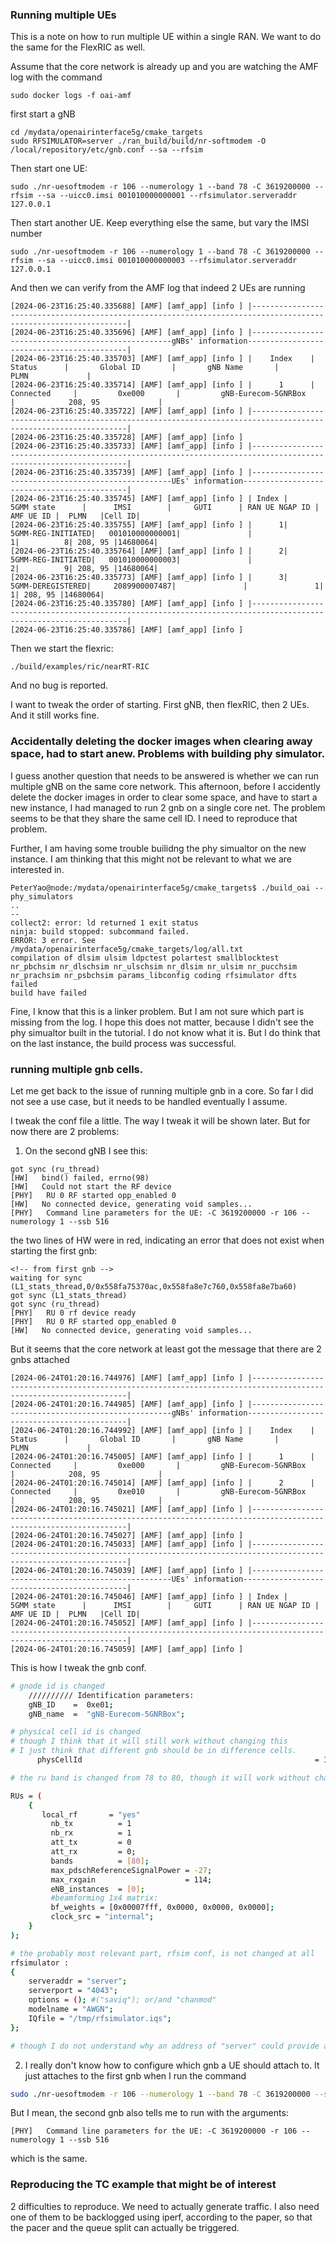 ### Running multiple UEs

This is a note on how to run multiple UE within a single RAN. We want to do the same for the FlexRIC as well. 

Assume that the core network is already up and you are watching the AMF log with the command

```
sudo docker logs -f oai-amf  
```


first start a gNB
```
cd /mydata/openairinterface5g/cmake_targets
sudo RFSIMULATOR=server ./ran_build/build/nr-softmodem -O /local/repository/etc/gnb.conf --sa --rfsim
```

Then start one UE:
```
sudo ./nr-uesoftmodem -r 106 --numerology 1 --band 78 -C 3619200000 --rfsim --sa --uicc0.imsi 001010000000001 --rfsimulator.serveraddr 127.0.0.1
```

Then start another UE. Keep everything else the same, but vary the IMSI number

```
sudo ./nr-uesoftmodem -r 106 --numerology 1 --band 78 -C 3619200000 --rfsim --sa --uicc0.imsi 001010000000003 --rfsimulator.serveraddr 127.0.0.1
```

And then we can verify from the AMF log that indeed 2 UEs are running 

```
[2024-06-23T16:25:40.335688] [AMF] [amf_app] [info ] |----------------------------------------------------------------------------------------------------------------|
[2024-06-23T16:25:40.335696] [AMF] [amf_app] [info ] |----------------------------------------------------gNBs' information-------------------------------------------|
[2024-06-23T16:25:40.335703] [AMF] [amf_app] [info ] |    Index    |      Status      |       Global ID       |       gNB Name       |               PLMN             |
[2024-06-23T16:25:40.335714] [AMF] [amf_app] [info ] |      1      |    Connected     |         0xe000       |         gNB-Eurecom-5GNRBox        |            208, 95             | 
[2024-06-23T16:25:40.335722] [AMF] [amf_app] [info ] |----------------------------------------------------------------------------------------------------------------|
[2024-06-23T16:25:40.335728] [AMF] [amf_app] [info ] 
[2024-06-23T16:25:40.335733] [AMF] [amf_app] [info ] |----------------------------------------------------------------------------------------------------------------|
[2024-06-23T16:25:40.335739] [AMF] [amf_app] [info ] |----------------------------------------------------UEs' information--------------------------------------------|
[2024-06-23T16:25:40.335745] [AMF] [amf_app] [info ] | Index |      5GMM state      |      IMSI        |     GUTI      | RAN UE NGAP ID | AMF UE ID |  PLMN   |Cell ID|
[2024-06-23T16:25:40.335755] [AMF] [amf_app] [info ] |      1|    5GMM-REG-INITIATED|   001010000000001|               |               1|          8| 208, 95 |14680064|
[2024-06-23T16:25:40.335764] [AMF] [amf_app] [info ] |      2|    5GMM-REG-INITIATED|   001010000000003|               |               2|          9| 208, 95 |14680064|
[2024-06-23T16:25:40.335773] [AMF] [amf_app] [info ] |      3|     5GMM-DEREGISTERED|     2089900007487|               |               1|          1| 208, 95 |14680064|
[2024-06-23T16:25:40.335780] [AMF] [amf_app] [info ] |----------------------------------------------------------------------------------------------------------------|
[2024-06-23T16:25:40.335786] [AMF] [amf_app] [info ] 
```

Then we start the flexric:
```
./build/examples/ric/nearRT-RIC
```

And no bug is reported. 

I want to tweak the order of starting. First gNB, then flexRIC, then 2 UEs. And it still works fine. 

### Accidentally deleting the docker images when clearing away space, had to start anew. Problems with building phy simulator. 

I guess another question that needs to be answered is whether we can run multiple gNB on the same core network. This afternoon, before I accidently delete the docker images in order to clear some space, and have to start a new instance, I had managed to run 2 gnb on a single core net. The problem seems to be that they share the same cell ID. I need to reproduce that problem. 

Further, I am having some trouble builidng the phy simualtor on the new instance. I am thinking that this might not be relevant to what we are interested in. 


```
PeterYao@node:/mydata/openairinterface5g/cmake_targets$ ./build_oai --phy_simulators
..
--
collect2: error: ld returned 1 exit status
ninja: build stopped: subcommand failed.
ERROR: 3 error. See /mydata/openairinterface5g/cmake_targets/log/all.txt
compilation of dlsim ulsim ldpctest polartest smallblocktest nr_pbchsim nr_dlschsim nr_ulschsim nr_dlsim nr_ulsim nr_pucchsim nr_prachsim nr_psbchsim params_libconfig coding rfsimulator dfts failed
build have failed
```

Fine, I know that this is a linker problem. But I am not sure which part is missing from the log. I hope this does not matter, because I didn't see the phy simualtor built in the tutorial. I do not know what it is. But I do think that on the last instance, the build process was successful. 

### running multiple gnb cells. 

Let me get back to the issue of running multiple gnb in a core. So far I did not see a use case, but it needs to be handled eventually I assume. 

I tweak the conf file a little. The way I tweak it will be shown later. But for now there are 2 problems:

1. On the second gNB I see this:
```
got sync (ru_thread)
[HW]   bind() failed, errno(98)
[HW]   Could not start the RF device
[PHY]   RU 0 RF started opp_enabled 0
[HW]   No connected device, generating void samples...
[PHY]   Command line parameters for the UE: -C 3619200000 -r 106 --numerology 1 --ssb 516
```

the two lines of HW were in red, indicating an error that does not exist when starting the first gnb:

```
<!-- from first gnb -->
waiting for sync (L1_stats_thread,0/0x558fa75370ac,0x558fa8e7c760,0x558fa8e7ba60)
got sync (L1_stats_thread)
got sync (ru_thread)
[PHY]   RU 0 rf device ready
[PHY]   RU 0 RF started opp_enabled 0
[HW]   No connected device, generating void samples...
```

But it seems that the core network at least got the message that there are 2 gnbs attached

```
[2024-06-24T01:20:16.744976] [AMF] [amf_app] [info ] |----------------------------------------------------------------------------------------------------------------|
[2024-06-24T01:20:16.744985] [AMF] [amf_app] [info ] |----------------------------------------------------gNBs' information-------------------------------------------|
[2024-06-24T01:20:16.744992] [AMF] [amf_app] [info ] |    Index    |      Status      |       Global ID       |       gNB Name       |               PLMN             |
[2024-06-24T01:20:16.745005] [AMF] [amf_app] [info ] |      1      |    Connected     |         0xe000       |         gNB-Eurecom-5GNRBox        |            208, 95             |
[2024-06-24T01:20:16.745014] [AMF] [amf_app] [info ] |      2      |    Connected     |         0xe010       |         gNB-Eurecom-5GNRBox        |            208, 95             |
[2024-06-24T01:20:16.745021] [AMF] [amf_app] [info ] |----------------------------------------------------------------------------------------------------------------|
[2024-06-24T01:20:16.745027] [AMF] [amf_app] [info ]
[2024-06-24T01:20:16.745033] [AMF] [amf_app] [info ] |----------------------------------------------------------------------------------------------------------------|
[2024-06-24T01:20:16.745039] [AMF] [amf_app] [info ] |----------------------------------------------------UEs' information--------------------------------------------|
[2024-06-24T01:20:16.745046] [AMF] [amf_app] [info ] | Index |      5GMM state      |      IMSI        |     GUTI      | RAN UE NGAP ID | AMF UE ID |  PLMN   |Cell ID|
[2024-06-24T01:20:16.745052] [AMF] [amf_app] [info ] |----------------------------------------------------------------------------------------------------------------|
[2024-06-24T01:20:16.745059] [AMF] [amf_app] [info ]
```

This is how I tweak the gnb conf.

```bash
# gnode id is changed 
    ////////// Identification parameters:
    gNB_ID    =  0xe01;
    gNB_name  =  "gNB-Eurecom-5GNRBox";

# physical cell id is changed
# though I think that it will still work without changing this 
# I just think that different gnb should be in difference cells. 
      physCellId                                                    = 1;

# the ru band is changed from 78 to 80, though it will work without changing that

RUs = (
    {
       local_rf       = "yes"
         nb_tx          = 1
         nb_rx          = 1
         att_tx         = 0
         att_rx         = 0;
         bands          = [80];
         max_pdschReferenceSignalPower = -27;
         max_rxgain                    = 114;
         eNB_instances  = [0];
         #beamforming 1x4 matrix:
         bf_weights = [0x00007fff, 0x0000, 0x0000, 0x0000];
         clock_src = "internal";
    }
);

# the probably most relevant part, rfsim conf, is not changed at all
rfsimulator :
{
    serveraddr = "server";
    serverport = "4043";
    options = (); #("saviq"); or/and "chanmod"
    modelname = "AWGN";
    IQfile = "/tmp/rfsimulator.iqs";
};

# though I do not understand why an address of "server" could provide any meaningful inforomation:q
```

2. I really don't know how to configure which gnb a UE should attach to. It just attaches to the first gnb when I run the command

```bash
sudo ./nr-uesoftmodem -r 106 --numerology 1 --band 78 -C 3619200000 --ssb 516 --rfsim --sa
```

But I mean, the second gnb also tells me to run with the arguments: 

```
[PHY]   Command line parameters for the UE: -C 3619200000 -r 106 --numerology 1 --ssb 516
```
which is the same. 

### Reproducing the TC example that might be of interest

2 difficulties to reproduce. We need to actually generate traffic. I also need one of them to be backlogged using iperf, according to the paper, so that the pacer and the queue split can actually be triggered. 

